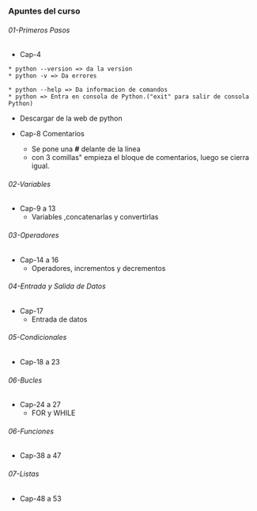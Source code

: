 ### Apuntes del curso

###### 01-Primeros Pasos
* Cap-4
```
* python --version => da la version
* python -v => Da errores

* python --help => Da informacion de comandos
* python => Entra en consola de Python.("exit" para salir de consola Python)
```

* Descargar de la web de python

* Cap-8 Comentarios
    * Se pone una **#** delante de la linea 
    * con 3 comillas" empieza el bloque de comentarios, luego se cierra igual.


###### 02-Variables
* Cap-9 a 13
    * Variables ,concatenarlas y convertirlas

###### 03-Operadores
* Cap-14 a 16
    *  Operadores, incrementos y decrementos

###### 04-Entrada y Salida de Datos
* Cap-17
    * Entrada de datos

###### 05-Condicionales
* Cap-18 a 23

###### 06-Bucles
* Cap-24 a 27
    * FOR y WHILE

###### 06-Funciones
* Cap-38 a 47

###### 07-Listas
* Cap-48 a 53
